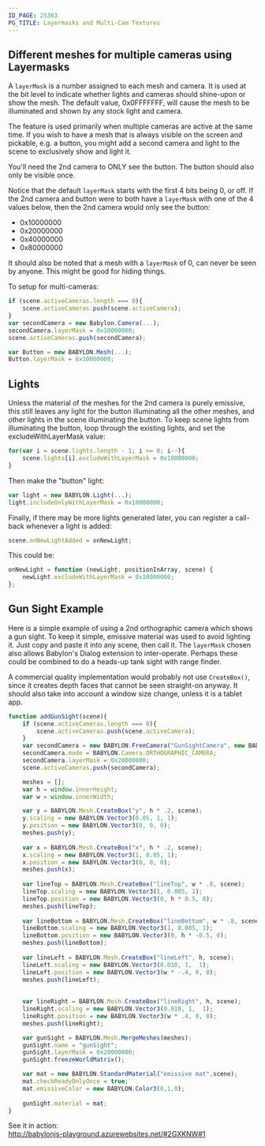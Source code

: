 ```yaml
---
ID_PAGE: 25363
PG_TITLE: Layermasks and Multi-Cam Textures
---
```

## Different meshes for multiple cameras using Layermasks

A `layerMask` is a number assigned to each mesh and camera.  It is used at the bit level to indicate whether lights and cameras should shine-upon or show the mesh.  The default value, 0x0FFFFFFF, will cause the mesh to be illuminated and shown by any stock light and camera.

The feature is used primarily when multiple cameras are active at the same time.  If you wish to have a mesh that is always visible on the screen and pickable, e.g. a button, you might add a second camera and light to the scene to exclusively show and light it.  

You'll need the 2nd camera to ONLY see the button.  The button should also only be visible once. 

Notice that the default `layerMask` starts with the first 4 bits being 0, or off.  If the 2nd camera and button were to both have a `layerMask` with one of the 4 values below, then the 2nd camera would only see the button:
- 0x10000000
- 0x20000000
- 0x40000000
- 0x80000000

It should also be noted that a mesh with a `layerMask` of 0, can never be seen by anyone.  This might be good for hiding things.

To setup for multi-cameras:
```javascript
if (scene.activeCameras.length === 0){
    scene.activeCameras.push(scene.activeCamera);
}              
var secondCamera = new Babylon.Camera(...);
secondCamera.layerMask = 0x10000000;
scene.activeCameras.push(secondCamera);

var Button = new BABYLON.Mesh(...);
Button.layerMask = 0x10000000;
```            
## Lights
Unless the material of the meshes for the 2nd camera is purely emissive, this still leaves any light for the button illuminating all the other meshes, and other lights in the scene illuminating the button.  To keep scene lights from illuminating the button, loop through the existing lights, and set the excludeWithLayerMask value:
```javascript
for(var i = scene.lights.length - 1; i >= 0; i--){
    scene.lights[i].excludeWithLayerMask = 0x10000000;
}
```  
Then make the "button" light:
```javascript
var light = new BABYLON.Light(...);
light.includeOnlyWithLayerMask = 0x10000000;
```
Finally, if there may be more lights generated later, you can register a call-back whenever a light is added:
```javascript
scene.onNewLightAdded = onNewLight;
```  
This could be:
```javascript
onNewLight = function (newLight, positionInArray, scene) {
    newLight.excludeWithLayerMask = 0x10000000;
};
```  
## Gun Sight Example
Here is a simple example of using a 2nd orthographic camera which shows a gun sight.  To keep it simple, emissive material was used to avoid lighting it.  Just copy and paste it into any scene, then call it.  The `layerMask` chosen also allows Babylon's Dialog extension to inter-operate.  Perhaps these could be combined to do a heads-up tank sight with range finder.  

A commercial quality implementation would probably not use `CreateBox()`, since it creates depth faces that cannot be seen straight-on anyway.  It should also take into account a window size change, unless it is a tablet app.
```javascript
function addGunSight(scene){
    if (scene.activeCameras.length === 0){
        scene.activeCameras.push(scene.activeCamera);
    }              
    var secondCamera = new BABYLON.FreeCamera("GunSightCamera", new BABYLON.Vector3(0, 0, -50), scene);                
    secondCamera.mode = BABYLON.Camera.ORTHOGRAPHIC_CAMERA;
    secondCamera.layerMask = 0x20000000;
    scene.activeCameras.push(secondCamera);

    meshes = [];
    var h = window.innerHeight;
    var w = window.innerWidth;

    var y = BABYLON.Mesh.CreateBox("y", h * .2, scene);
    y.scaling = new BABYLON.Vector3(0.05, 1, 1);
    y.position = new BABYLON.Vector3(0, 0, 0);
    meshes.push(y);
    
    var x = BABYLON.Mesh.CreateBox("x", h * .2, scene);
    x.scaling = new BABYLON.Vector3(1, 0.05, 1);
    x.position = new BABYLON.Vector3(0, 0, 0);
    meshes.push(x);
        
    var lineTop = BABYLON.Mesh.CreateBox("lineTop", w * .8, scene);
    lineTop.scaling = new BABYLON.Vector3(1, 0.005, 1);
    lineTop.position = new BABYLON.Vector3(0, h * 0.5, 0);
    meshes.push(lineTop);
    
    var lineBottom = BABYLON.Mesh.CreateBox("lineBottom", w * .8, scene);
    lineBottom.scaling = new BABYLON.Vector3(1, 0.005, 1);
    lineBottom.position = new BABYLON.Vector3(0, h * -0.5, 0);
    meshes.push(lineBottom);
    
    var lineLeft = BABYLON.Mesh.CreateBox("lineLeft", h, scene);
    lineLeft.scaling = new BABYLON.Vector3(0.010, 1,  1);
    lineLeft.position = new BABYLON.Vector3(w * -.4, 0, 0);
    meshes.push(lineLeft);
    
    
    var lineRight = BABYLON.Mesh.CreateBox("lineRight", h, scene);
    lineRight.scaling = new BABYLON.Vector3(0.010, 1,  1);
    lineRight.position = new BABYLON.Vector3(w * .4, 0, 0);
    meshes.push(lineRight);

    var gunSight = BABYLON.Mesh.MergeMeshes(meshes);
    gunSight.name = "gunSight";
    gunSight.layerMask = 0x20000000;
    gunSight.freezeWorldMatrix();

    var mat = new BABYLON.StandardMaterial("emissive mat",scene);
    mat.checkReadyOnlyOnce = true;
    mat.emissiveColor = new BABYLON.Color3(0,1,0);
    
    gunSight.material = mat;
}
```

See it in action:  
http://babylonjs-playground.azurewebsites.net/#2GXKNW#1

